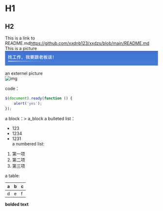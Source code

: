 # H1  
## H2
     
     
This is a link to README.md<https://github.com/xxdnb123/xxdzs/blob/main/README.md>       
This is a picture![img](2.png)    



an externel picture   
![img](https://gimg2.baidu.com/image_search/src=http%3A%2F%2F2c.zol-img.com.cn%2Fproduct%2F124_500x2000%2F748%2FceZOdKgDAFsq2.jpg&refer=http%3A%2F%2F2c.zol-img.com.cn&app=2002&size=f9999,10000&q=a80&n=0&g=0n&fmt=jpeg?sec=1622123602&t=c966a8a6f2405cfa114752b782da9810)   

code：   
```javascript
$(document).ready(function () {
    alert('yes');
});
```   
a block：> a_block
a bulleted list：   
* 123   
* 1234    
* 1231  
a numbered list:   
1. 第一项   
2. 第二项  
3. 第三项    
 
a table:   

 | a | b | c |  
 |---|---|---|  
 | d | e | f |
  
**bolded text**


 
